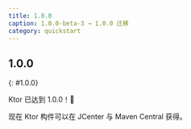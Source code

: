 ```yaml
---
title: 1.0.0
caption: 1.0.0-beta-3 → 1.0.0 迁移
category: quickstart
---
```


## 1.0.0
{: #1.0.0}

Ktor 已达到 1.0.0！🎉

现在 Ktor 构件可以在 JCenter 与 Maven Central 获得。

